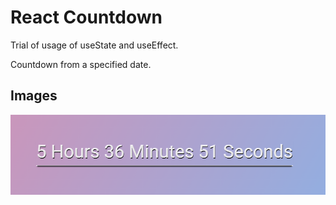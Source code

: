 # React Countdown

Trial of usage of useState and useEffect.

Countdown from a specified date.

## Images 

![alt text](https://github.com/mehmetburakbaykal/react-countdown/blob/main/src/images/react-countdown.PNG)
